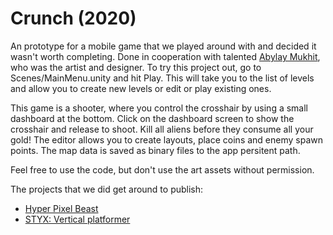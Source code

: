 # Crunch (2020)
 
An prototype for a mobile game that we played around with and decided it wasn't worth completing. Done in cooperation with talented [Abylay Mukhit](https://abylaymukhit.itch.io/), who was the artist and designer. To try this project out, go to Scenes/MainMenu.unity and hit Play. This will take you to the list of levels and allow you to create new levels or edit or play existing ones.

This game is a shooter, where you control the crosshair by using a small dashboard at the bottom. Click on the dashboard screen to show the crosshair and release to shoot. Kill all aliens before they consume all your gold! The editor allows you to create layouts, place coins and enemy spawn points. The map data is saved as binary files to the app persitent path.

Feel free to use the code, but don't use the art assets without permission.

The projects that we did get around to publish:
- [Hyper Pixel Beast](https://apps.apple.com/us/app/hyper-pixel-beast/id1503065407)
- [STYX: Vertical platformer](https://apps.apple.com/us/app/styx-vertical-platformer/id1587424131)

